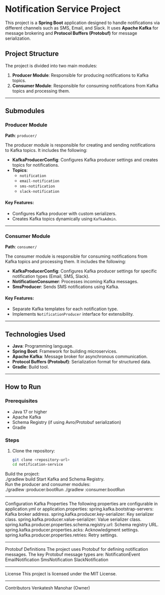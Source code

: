 # Notification Service Project

This project is a **Spring Boot** application designed to handle notifications via different channels such as SMS, Email, and Slack. It uses **Apache Kafka** for message brokering and **Protocol Buffers (Protobuf)** for message serialization.

## Project Structure

The project is divided into two main modules:

1. **Producer Module**: Responsible for producing notifications to Kafka topics.
2. **Consumer Module**: Responsible for consuming notifications from Kafka topics and processing them.

---

## Submodules

### Producer Module

**Path**: `producer/`

The producer module is responsible for creating and sending notifications to Kafka topics. It includes the following:

- **KafkaProducerConfig**: Configures Kafka producer settings and creates topics for notifications.
- **Topics**:
    - `notification`
    - `email-notification`
    - `sms-notification`
    - `slack-notification`

#### Key Features:
- Configures Kafka producer with custom serializers.
- Creates Kafka topics dynamically using `KafkaAdmin`.

---

### Consumer Module

**Path**: `consumer/`

The consumer module is responsible for consuming notifications from Kafka topics and processing them. It includes the following:

- **KafkaProducerConfig**: Configures Kafka producer settings for specific notification types (Email, SMS, Slack).
- **NotificationConsumer**: Processes incoming Kafka messages.
- **SmsProducer**: Sends SMS notifications using Kafka.

#### Key Features:
- Separate Kafka templates for each notification type.
- Implements `NotificationProducer` interface for extensibility.

---

## Technologies Used

- **Java**: Programming language.
- **Spring Boot**: Framework for building microservices.
- **Apache Kafka**: Message broker for asynchronous communication.
- **Protocol Buffers (Protobuf)**: Serialization format for structured data.
- **Gradle**: Build tool.

---

## How to Run

### Prerequisites
- Java 17 or higher
- Apache Kafka
- Schema Registry (if using Avro/Protobuf serialization)
- Gradle

### Steps
1. Clone the repository:
   ```bash
   git clone <repository-url>
   cd notification-service

Build the project:  
./gradlew build
Start Kafka and Schema Registry.  
Run the producer and consumer modules:  
./gradlew :producer:bootRun
./gradlew :consumer:bootRun
<hr></hr>
Configuration
Kafka Properties
The following properties are configurable in application.yml or application.properties:  
spring.kafka.bootstrap-servers: Kafka broker address.
spring.kafka.producer.key-serializer: Key serializer class.
spring.kafka.producer.value-serializer: Value serializer class.
spring.kafka.producer.properties.schema.registry.url: Schema registry URL.
spring.kafka.producer.properties.acks: Acknowledgment settings.
spring.kafka.producer.properties.retries: Retry settings.
<hr></hr>
Protobuf Definitions
The project uses Protobuf for defining notification messages. The key Protobuf message types are:  
NotificationEvent
EmailNotification
SmsNotification
SlackNotification
<hr></hr>
License
This project is licensed under the MIT License.<hr></hr>
Contributors
Venkatesh Manohar (Owner)